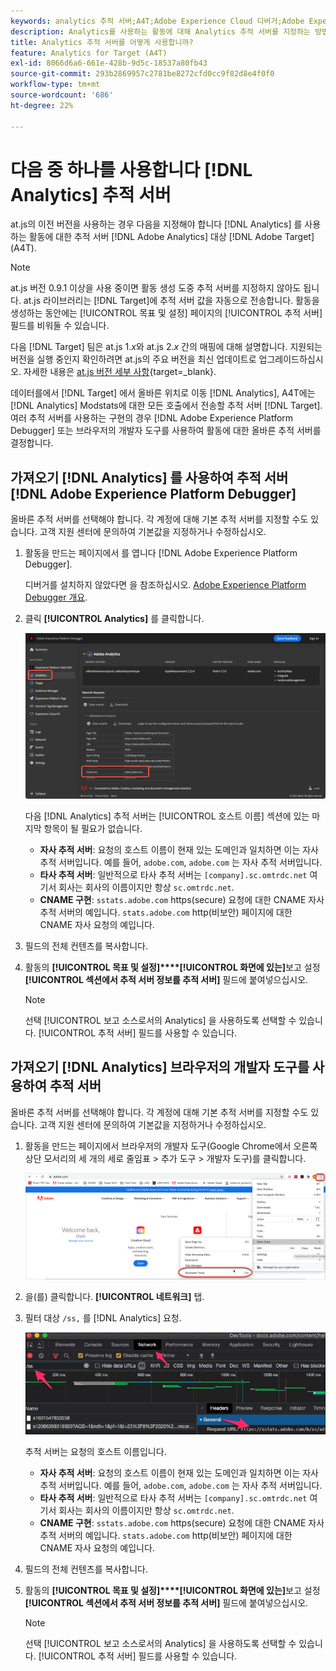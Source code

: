 ```yaml
---
keywords: analytics 추적 서버;A4T;Adobe Experience Cloud 디버거;Adobe Experience Platform 디버거;보고 소스;개발자 도구
description: Analytics를 사용하는 활동에 대해 Analytics 추적 서버를 지정하는 방법을 알아봅니다. [!DNL Target] (A4T) 이전 버전의 at.js를 사용하는 경우
title: Analytics 추적 서버를 어떻게 사용합니까?
feature: Analytics for Target (A4T)
exl-id: 8066d6a6-661e-428b-9d5c-18537a80fb43
source-git-commit: 293b2869957c2781be8272cfd0cc9f82d8e4f0f0
workflow-type: tm+mt
source-wordcount: '686'
ht-degree: 22%

---
```


# 다음 중 하나를 사용합니다 [!DNL Analytics] 추적 서버

at.js의 이전 버전을 사용하는 경우 다음을 지정해야 합니다 [!DNL Analytics] 를 사용하는 활동에 대한 추적 서버 [!DNL Adobe Analytics] 대상 [!DNL Adobe Target] (A4T).

>[!NOTE]
>
>at.js 버전 0.9.1 이상을 사용 중이면 활동 생성 도중 추적 서버를 지정하지 않아도 됩니다. at.js 라이브러리는 [!DNL Target]에 추적 서버 값을 자동으로 전송합니다. 활동을 생성하는 동안에는 [!UICONTROL 목표 및 설정] 페이지의 [!UICONTROL 추적 서버] 필드를 비워둘 수 있습니다.
>
>다음 [!DNL Target] 팀은 at.js 1.*x*&#x200B;와 at.js 2.*x* 간의 매핑에 대해 설명합니다. 지원되는 버전을 실행 중인지 확인하려면 at.js의 주요 버전을 최신 업데이트로 업그레이드하십시오. 자세한 내용은 [at.js 버전 세부 사항](https://developer.adobe.com/target/implement/client-side/atjs/target-atjs-versions/){target=_blank}.

데이터를에서 [!DNL Target] 에서 올바른 위치로 이동 [!DNL Analytics], A4T에는 [!DNL Analytics] Modstats에 대한 모든 호출에서 전송할 추적 서버 [!DNL Target]. 여러 추적 서버를 사용하는 구현의 경우 [!DNL Adobe Experience Platform Debugger] 또는 브라우저의 개발자 도구를 사용하여 활동에 대한 올바른 추적 서버를 결정합니다.

## 가져오기 [!DNL Analytics] 를 사용하여 추적 서버 [!DNL Adobe Experience Platform Debugger]

올바른 추적 서버를 선택해야 합니다. 각 계정에 대해 기본 추적 서버를 지정할 수도 있습니다. 고객 지원 센터에 문의하여 기본값을 지정하거나 수정하십시오.

1. 활동을 만드는 페이지에서 를 엽니다 [!DNL Adobe Experience Platform Debugger].

   디버거를 설치하지 않았다면 을 참조하십시오. [Adobe Experience Platform Debugger 개요](https://experienceleague.adobe.com/docs/platform-learn/data-collection/debugger/overview.html).

1. 클릭 **[!UICONTROL Analytics]** 를 클릭합니다.

   ![Screen_DebuggerTrackServ 이미지](assets/Screen_DebuggerTrackServ.png)

   다음 [!DNL Analytics] 추적 서버는 [!UICONTROL 호스트 이름] 섹션에 있는 마지막 항목이 될 필요가 없습니다.

   * **자사 추적 서버**: 요청의 호스트 이름이 현재 있는 도메인과 일치하면 이는 자사 추적 서버입니다. 예를 들어, `adobe.com`, `adobe.com` 는 자사 추적 서버입니다.
   * **타사 추적 서버**: 일반적으로 타사 추적 서버는 `[company].sc.omtrdc.net` 여기서 회사는 회사의 이름이지만 항상 `sc.omtrdc.net`.
   * **CNAME 구현**: `sstats.adobe.com` https(secure) 요청에 대한 CNAME 자사 추적 서버의 예입니다. `stats.adobe.com` http(비보안) 페이지에 대한 CNAME 자사 요청의 예입니다.

1.  필드의 전체 컨텐츠를 복사합니다. 

1. 활동의 **[!UICONTROL 목표 및 설정]****[!UICONTROL 화면에 있는]**&#x200B;보고 설정&#x200B;**[!UICONTROL 섹션에서 추적 서버 정보를 추적 서버]** 필드에 붙여넣으십시오.

   >[!NOTE]
   >
   >선택 [!UICONTROL 보고 소스로서의 Analytics] 을 사용하도록 선택할 수 있습니다. [!UICONTROL 추적 서버] 필드를 사용할 수 있습니다.

## 가져오기 [!DNL Analytics] 브라우저의 개발자 도구를 사용하여 추적 서버

올바른 추적 서버를 선택해야 합니다. 각 계정에 대해 기본 추적 서버를 지정할 수도 있습니다. 고객 지원 센터에 문의하여 기본값을 지정하거나 수정하십시오.

1. 활동을 만드는 페이지에서 브라우저의 개발자 도구(Google Chrome에서 오른쪽 상단 모서리의 세 개의 세로 줄임표 > 추가 도구 > 개발자 도구)를 클릭합니다.

   ![Chrome 개발자 도구](/help/main/c-integrating-target-with-mac/a4t/assets/chrome-dev-tools.png)

1. 을(를) 클릭합니다. **[!UICONTROL 네트워크]** 탭.

1. 필터 대상 `/ss,` 를 [!DNL Analytics] 요청.

   ![/ss 검색을 사용하는 Chrome 개발자 도구](/help/main/c-integrating-target-with-mac/a4t/assets/chrome-search.png)

   추적 서버는 요청의 호스트 이름입니다.

   * **자사 추적 서버**: 요청의 호스트 이름이 현재 있는 도메인과 일치하면 이는 자사 추적 서버입니다. 예를 들어, `adobe.com`, `adobe.com` 는 자사 추적 서버입니다.
   * **타사 추적 서버**: 일반적으로 타사 추적 서버는 `[company].sc.omtrdc.net` 여기서 회사는 회사의 이름이지만 항상 `sc.omtrdc.net`.
   * **CNAME 구현**: `sstats.adobe.com` https(secure) 요청에 대한 CNAME 자사 추적 서버의 예입니다. `stats.adobe.com` http(비보안) 페이지에 대한 CNAME 자사 요청의 예입니다.

1.  필드의 전체 컨텐츠를 복사합니다. 

1. 활동의 **[!UICONTROL 목표 및 설정]****[!UICONTROL 화면에 있는]**&#x200B;보고 설정&#x200B;**[!UICONTROL 섹션에서 추적 서버 정보를 추적 서버]** 필드에 붙여넣으십시오.

   >[!NOTE]
   >
   >선택 [!UICONTROL 보고 소스로서의 Analytics] 을 사용하도록 선택할 수 있습니다. [!UICONTROL 추적 서버] 필드를 사용할 수 있습니다.
